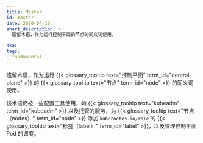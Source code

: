 ```yaml
---
title: Master
id: master
date: 2020-04-16
short_description: >
  遗留术语，作为运行控制平面的节点的同义词使用。

aka:
tags:
- fundamental
---
```

 遗留术语，作为运行 {{< glossary_tooltip text="控制平面" term_id="control-plane" >}} 的 {{< glossary_tooltip text="节点" term_id="node" >}} 的同义词使用。

<!-- 
---
title: Master
id: master
date: 2020-04-16
short_description: >
  Legacy term, used as synonym for nodes running the control plane.

aka:
tags:
- fundamental
---
 Legacy term, used as synonym for {{< glossary_tooltip text="nodes" term_id="node" >}} hosting the {{< glossary_tooltip text="control plane" term_id="control-plane" >}}.
 -->

<!--more-->

<!-- 
The term is still being used by some provisioning tools, such as {{< glossary_tooltip text="kubeadm" term_id="kubeadm" >}}, and managed services, to {{< glossary_tooltip text="label" term_id="label" >}} {{< glossary_tooltip text="nodes" term_id="node" >}} with `kubernetes.io/role` and control placement of {{< glossary_tooltip text="control plane" term_id="control-plane" >}} {{< glossary_tooltip text="pods" term_id="pod" >}}.
-->
该术语仍被一些配置工具使用，如 {{< glossary_tooltip text="kubeadm" term_id="kubeadm" >}} 以及托管的服务，为 {{< glossary_tooltip text="节点（nodes）" term_id="node" >}} 添加 `kubernetes.io/role` 的 {{< glossary_tooltip text="标签（label）" term_id="label" >}}，以及管理控制平面 Pod 的调度。